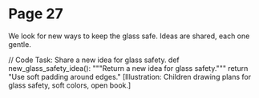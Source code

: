 ﻿# Page 27

We look for new ways to keep the glass safe.
Ideas are shared, each one gentle.

// Code Task: Share a new idea for glass safety.
def new_glass_safety_idea():
	"""Return a new idea for glass safety."""
	return "Use soft padding around edges."
[Illustration: Children drawing plans for glass safety, soft colors, open book.]
